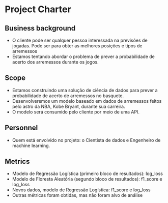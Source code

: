 # Project Charter

## Business background

- O cliente pode ser qualquer pessoa interessada na previsões de jogadas. Pode ser para obter as melhores posições e tipos de arremessos
- Estamos tentando abordar o problema de prever a probabilidade de acerto dos arremessos durante os jogos.

## Scope

- Estamos construindo uma solução de ciência de dados para prever a probabilidade de acerto de arremessos no basquete.
- Desenvolveremos um modelo baseado em dados de arremessos feitos pelo astro da NBA, Kobe Bryant, durante sua carreira.
- O modelo será consumido pelo cliente por meio de uma API.

## Personnel

- Quem está envolvido no projeto: o Cientista de dados e Engenheiro de machine learning.

## Metrics

- Modelo de Regressão Logística (primeiro bloco de resultados): log_loss
- Modelo de Floresta Aleatória (segundo bloco de resultados): f1_score e log_loss
- Novos dados, modelo de Regressão Logística: f1_score e log_loss
- Outras métricas foram obtidas, mas não foram alvo de análise
